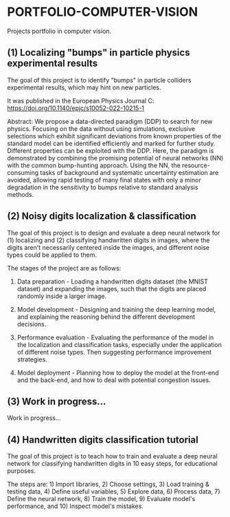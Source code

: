 # PORTFOLIO-COMPUTER-VISION
Projects portfolio in computer vision.

## (1) Localizing "bumps" in particle physics experimental results
The goal of this project is to identify "bumps" in particle colliders experimental results, which may hint on new particles.

It was published in the European Physics Journal C: https://doi.org/10.1140/epjc/s10052-022-10215-1

Abstract: We propose a data-directed paradigm (DDP) to search for new physics. Focusing on the data without using simulations, exclusive selections which exhibit significant deviations from known properties of the standard model can be identified efficiently and marked for further study. Different properties can be exploited with the DDP. Here, the paradigm is demonstrated by combining the promising potential of neural networks (NN) with the common bump-hunting approach. Using the NN, the resource-consuming tasks of background and systematic uncertainty estimation are avoided, allowing rapid testing of many final states with only a minor degradation in the sensitivity to bumps relative to standard analysis methods.

## (2) Noisy digits localization & classification
The goal of this project is to design and evaluate a deep neural network for (1) localizing and (2) classifying handwritten digits in images, where the digits aren't necessarily centered inside the images, and different noise types could be applied to them.

The stages of the project are as follows:

1) Data preparation - Loading a handwritten digits dataset (the MNIST dataset) and expanding the images, such that the digits are placed randomly inside a larger image.

2) Model development - Designing and training the deep learning model, and explaining the reasoning behind the different development decisions.

3) Performance evaluation - Evaluating the performance of the model in the localization and classification tasks, especially under the application of different noise types. Then suggesting performance improvement strategies.

4) Model deployment - Planning how to deploy the model at the front-end and the back-end, and how to deal with potential congestion issues.

## (3) Work in progress...

Work in progress...

## (4) Handwritten digits classification tutorial
The goal of this project is to teach how to train and evaluate a deep neural network for classifying handwritten digits in 10 easy steps, for educational purposes.

The steps are: 1) Import libraries, 2) Choose settings, 3) Load training & testing data, 4) Define useful variables, 5) Explore data, 6) Process data, 7) Define the neural network, 8) Train the model, 9) Evaluate model's performance, and 10) Inspect model's mistakes.
